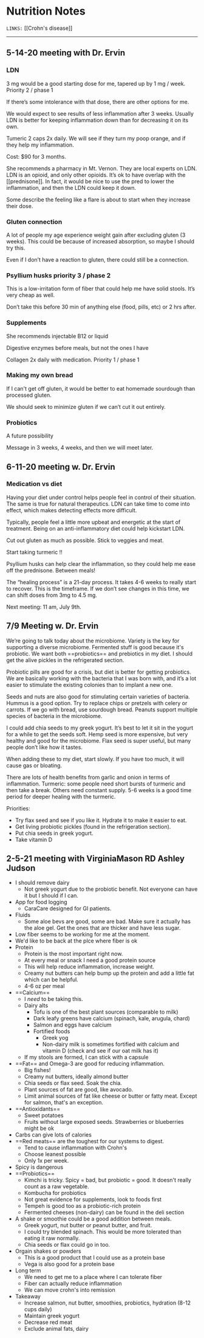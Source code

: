 # Nutrition Notes
`LINKS:` [[Crohn's disease]]


---
## 5-14-20 meeting with Dr. Ervin
### LDN
3 mg would be a good starting dose for me, tapered up by 1 mg / week.  Priority 2 / phase 1

If there’s some intolerance with that dose, there are other options for me. 

We would expect to see results of less inflammation after 3 weeks. Usually LDN is better for keeping inflammation down than for decreasing it on its own. 

Tumeric 2 caps 2x daily. We will see if they turn my poop orange, and if they help my inflammation. 

Cost: $90 for 3 months. 

She recommends a pharmacy in Mt. Vernon. They are local experts on LDN.
LDN is an opioid, and only other opioids. It’s ok to have overlap with the [[prednisone]]. 
In fact, it would be nice to use the pred to lower the inflammation, and then the LDN could keep it down. 

Some describe the feeling like a flare is about to start when they increase their dose. 

### Gluten connection
A lot of people my age experience weight gain after excluding gluten (3 weeks). This could be because of increased absorption, so maybe I should try this. 

Even if I don’t have a reaction to gluten, there could still be a connection. 

### Psyllium husks priority 3 / phase 2
This is a low-irritation form of fiber that could help me have solid stools. 
It’s very cheap as well. 

Don’t take this before 30 min of anything else (food, pills, etc) or 2 hrs after. 

### Supplements
She recommends injectable B12 or liquid

Digestive enzymes before meals, but not the ones I have

Collagen 2x daily with medication. Priority 1 / phase 1

### Making my own bread
If I can't get off gluten, it would be better to eat homemade sourdough than processed gluten.

We should seek to minimize gluten if we can’t cut it out entirely. 

### Probiotics
A future possibility

Message in 3 weeks, 4 weeks, and then we will meet later. 

## 6-11-20 meeting w. Dr. Ervin
### Medication vs diet
Having your diet under control helps people feel in control of their situation. The same is true for natural therapeutics. LDN can take time to come into effect, which makes detecting effects more difficult. 

Typically, people feel a little more upbeat and energetic at the start of treatment. 
Being on an anti-inflammatory diet could help kickstart LDN. 

Cut out gluten as much as possible. Stick to veggies and meat. 

Start taking turmeric !! 

Psyllium husks can help clear the inflammation, so they could help me ease off the prednisone. Between meals! 

The “healing process” is a 21-day process. It takes 4-6 weeks to really start to recover. This is the timeframe. If we don’t see changes in this time, we can shift doses from 3mg to 4.5 mg. 

Next meeting: 11 am, July 9th. 

## 7/9 Meeting w. Dr. Ervin
We’re going to talk today about the microbiome. Variety is the key for supporting a diverse microbiome. Fermented stuff is good because it's probiotic. We want both ==probiotics== and prebiotics in my diet. I should get the alive pickles in the refrigerated section. 

Probiotic pills are good for a crisis, but diet is better for getting probiotics. We are basically working with the bacteria that I was born with, and it’s a lot easier to stimulate the existing colonies than to implant a new one. 

Seeds and nuts are also good for stimulating certain varieties of bacteria. Hummus is a good option. Try to replace chips or pretzels with celery or carrots. If we go with bread, use sourdough bread. Peanuts support multiple species of bacteria in the microbiome. 

I could add chia seeds to my greek yogurt. It’s best to let it sit in the yogurt for a while to get the seeds soft. Hemp seed is more expensive, but very healthy and good for the microbiome. Flax seed is super useful, but many people don’t like how it tastes. 

When adding these to my diet, start slowly. If you have too much, it will cause gas or bloating. 

There are lots of health benefits from garlic and onion in terms of inflammation. 
Turmeric: some people need short bursts of turmeric and then take a break. Others need constant supply. 5-6 weeks is a good time period for deeper healing with the turmeric. 

Priorities:
- Try flax seed and see if you like it. Hydrate it to make it easier to eat. 
- Get living probiotic pickles (found in the refrigeration section).
- Put chia seeds in greek yogurt.
- Take vitamin D

## 2-5-21 meeting with VirginiaMason RD Ashley Judson
- I should remove dairy
	- Not greek yogurt due to the probiotic benefit. Not everyone can have it but I should if I can.
- App for food logging
	- CaraCare designed for GI patients. 
- Fluids
	- Some aloe bevs are good, some are bad. Make sure it actually has the aloe gel. Get the ones that are thicker and have less sugar. 
- Low fiber seems to be working for me at the moment. 
- We'd like to be back at the plce where fiber is ok
- Protein
	- Protein is the most important right now.
	- At every meal or snack I need a good protein source
	- This will help reduce inflammation, increase weight. 
	- Creamy nut butters can help bump up the protein and add a little fat which can be helpful.
	- 4-6 oz per meal
- ==Calcium==
	- I *need* to be taking this. 
	- Dairy alts
		- Tofu is one of the best plant sources (comparable to milk)
		- Dark leafy greens have calcium (spinach, kale, arugula, chard)
		- Salmon and eggs have calcium
		- Fortified foods
			- Greek yog
			- Non-dairy milk is sometimes fortified with calcium and vitamin D (check and see if our oat milk has it)
	- If my stools are formed, I can stick with a capsule
- ==Fat== and Omega-3 are good for reducing inflammation. 
	- Big fishes! 
	- Creamy nut butters, ideally almond butter
	- Chia seeds or flax seed. Soak the chia. 
	- Plant sources of fat are good, like avocado. 
	- Limit animal sources of fat like cheese or butter or fatty meat. Except for salmon, that's an exception. 
- ==Antioxidants==
	- Sweet potatoes
	- Fruits without large exposed seeds. Strawberries or blueberries might be ok
- Carbs can give lots of calories
- ==Red meats== are the toughest for our systems to digest. 
	- Tend to cause inflammation with Crohn's
	- Choose leanest possible
	- Only 1x per week. 
- Spicy is dangerous
- ==Probiotics==
	- Kimchi is tricky. Spicy = bad, but probiotic = good. It doesn't really count as a raw vegetable. 
	- Kombucha for probiotics
	- Not great evidence for supplements, look to foods first
	- Tempeh is good too as a probiotic-rich protein
	- Fermented cheeses (non-dairy) can be found in the deli section
- A shake or smoothie could be a good addition between meals. 
	- Greek yogurt, nut butter or peanut butter, and fruit.
	- I could try blended spinach. This would be more tolerated than eating it raw normally. 
	- Chia seeds or flax could go in too. 
- Orgain shakes or powders
	- This is a good product that I could use as a protein base
	- Vega is also good for a protein base
- Long term
	- We need to get me to a place where I can tolerate fiber
	- Fiber can actually reduce inflammation
	- We can move crohn's into remission
- Takeaway
	- Increase salmon, nut butter, smoothies, probiotics, hydration (8-12 cups daily)
	- Maintain greek yogurt
	- Decrease red meat
	- Exclude animal fats, dairy